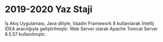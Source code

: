 # 2019-2020 Yaz Staji
İş Akış Uygulaması, Java diliyle, Vaadin Framework 8 kullanılarak İntellij IDEA aracılığıyla geliştirilmiştir. Web Server olarak Apache Tomcat Server 8.5.57 kullanılmıştır.
